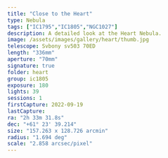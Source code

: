 ```yaml
---
title: "Close to the Heart"
type: Nebula
tags: ["IC1795","IC1805","NGC1027"]
description: A detailed look at the Heart Nebula.
image: /assets/images/gallery/heart/thumb.jpg
telescope: Svbony sv503 70ED
length: "336mm"
aperture: "70mm"
signature: true
folder: heart
group: ic1805
exposure: 180
lights: 39
sessions: 1
firstCapture: 2022-09-19 
lastCapture:
ra: "2h 33m 31.8s"
dec: "+61° 23' 39.214"
size: "157.263 x 128.726 arcmin"
radius: "1.694 deg"
scale: "2.858 arcsec/pixel"
---
```

